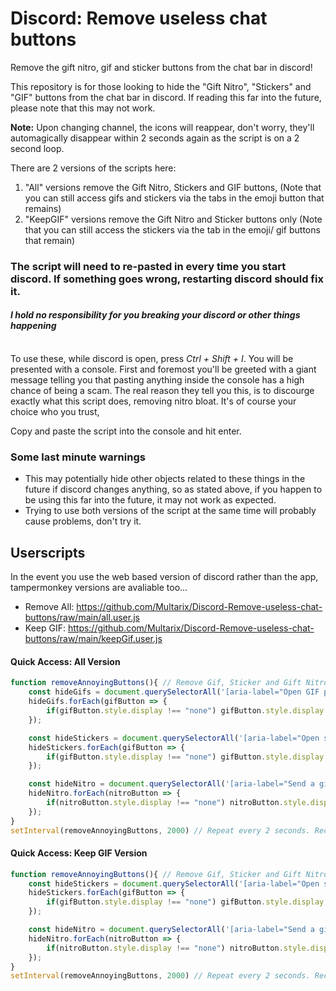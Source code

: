 # Discord: Remove useless chat buttons
Remove the gift nitro, gif and sticker buttons from the chat bar in discord!

This repository is for those looking to hide the "Gift Nitro", "Stickers" and "GIF" buttons from the chat bar in discord. If reading this far into the future, please note that this may not work.<br>

**Note:** Upon changing channel, the icons will reappear, don't worry, they'll automagically disappear within 2 seconds again as the script is on a 2 second loop.

There are 2 versions of the scripts here:<br>
1. "All" versions remove the Gift Nitro, Stickers and GIF buttons, (Note that you can still access gifs and stickers via the tabs in the emoji button that remains)
2. "KeepGIF" versions remove the Gift Nitro and Sticker buttons only (Note that you can still access the stickers via the tab in the emoji/ gif buttons that remain)


###  **The script will need to re-pasted in every time you start discord. If something goes wrong, restarting discord should fix it.**
#### _**I hold no responsibility for you breaking your discord or other things happening**_

<br>
To use these, while discord is open, press <i>Ctrl + Shift + I</i>. You will be presented with a console. First and foremost you'll be greeted with a giant message telling you that pasting anything inside the console has a high chance of being a scam. The real reason they tell you this, is to discourge exactly what this script does, removing nitro bloat. It's of course your choice who you trust,

Copy and paste the script into the console and hit enter.<br>

### Some last minute warnings
- This may potentially hide other objects related to these things in the future if discord changes anything, so as stated above, if you happen to be using this far into the future, it may not work as expected.
- Trying to use both versions of the script at the same time will probably cause problems, don't try it.

## Userscripts
In the event you use the web based version of discord rather than the app, tampermonkey versions are avaliable too...
- Remove All: https://github.com/Multarix/Discord-Remove-useless-chat-buttons/raw/main/all.user.js
- Keep GIF: https://github.com/Multarix/Discord-Remove-useless-chat-buttons/raw/main/keepGif.user.js

#### Quick Access: All Version

```js
function removeAnnoyingButtons(){ // Remove Gif, Sticker and Gift Nitro buttons in one simple script
	const hideGifs = document.querySelectorAll('[aria-label="Open GIF picker"]'); // Find the "Gif" button
	hideGifs.forEach(gifButton => {
		if(gifButton.style.display !== "none") gifButton.style.display = "none"; // Hide the button if it's not already hidden.
	});

	const hideStickers = document.querySelectorAll('[aria-label="Open sticker picker"]'); // Find the "Sticker" button
	hideStickers.forEach(gifButton => {
		if(gifButton.style.display !== "none") gifButton.style.display = "none"; // Hide the button if it's not already hidden.
	});

	const hideNitro = document.querySelectorAll('[aria-label="Send a gift"]'); // Find the "Gift Nitro" button
	hideNitro.forEach(nitroButton => {
		if(nitroButton.style.display !== "none") nitroButton.style.display = "none"; // Hide the button if it's not already hidden.
	});
}
setInterval(removeAnnoyingButtons, 2000) // Repeat every 2 seconds. Recommended to keep at 2000, but raise/ lower if you wish.
```

#### Quick Access: Keep GIF Version

```js
function removeAnnoyingButtons(){ // Remove Gif, Sticker and Gift Nitro buttons in one simple script
	const hideStickers = document.querySelectorAll('[aria-label="Open sticker picker"]'); // Find the "Sticker" button
	hideStickers.forEach(gifButton => {
		if(gifButton.style.display !== "none") gifButton.style.display = "none"; // Hide the button if it's not already hidden.
	});

	const hideNitro = document.querySelectorAll('[aria-label="Send a gift"]'); // Find the "Gift Nitro" button
	hideNitro.forEach(nitroButton => {
		if(nitroButton.style.display !== "none") nitroButton.style.display = "none"; // Hide the button if it's not already hidden.
	});
}
setInterval(removeAnnoyingButtons, 2000) // Repeat every 2 seconds. Recommended to keep at 2000, but raise/ lower if you wish.
```
